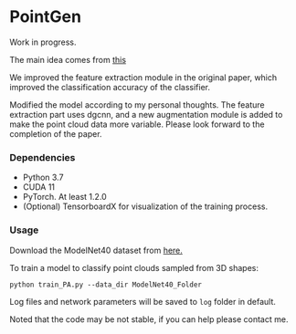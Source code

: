 # PointGen
Work in progress.

The main idea comes from [this](https://openaccess.thecvf.com/content_CVPR_2020/papers/Li_PointAugment_An_Auto-Augmentation_Framework_for_Point_Cloud_Classification_CVPR_2020_paper.pdf)

We improved the feature extraction module in the original paper, which improved the classification accuracy of the classifier.


Modified the model according to my personal thoughts. The feature extraction part uses dgcnn, and a new augmentation module is added to make the point cloud data more variable.
Please look forward to the completion of the paper.

### Dependencies

- Python 3.7
- CUDA 11
- PyTorch. At least 1.2.0
- (Optional) TensorboardX for visualization of the training process.

### Usage

Download the ModelNet40 dataset from [here.](https://shapenet.cs.stanford.edu/media/modelnet40_ply_hdf5_2048.zip)

To train a model to classify point clouds sampled from 3D shapes:

    python train_PA.py --data_dir ModelNet40_Folder

Log files and network parameters will be saved to ```log``` folder in default.

Noted that the code may be not stable, if you can help please contact me.
